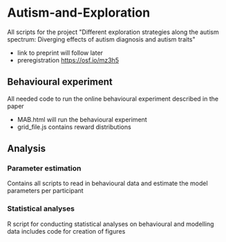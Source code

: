 # Autism-and-Exploration
All scripts for the project "Different exploration strategies along the autism spectrum: Diverging effects of autism diagnosis and autism traits"
* link to preprint will follow later
* preregistration https://osf.io/mz3h5 

## Behavioural experiment
All needed code to run the online behavioural experiment described in the paper
* MAB.html will run the behavioural experiment
* grid_file.js contains reward distributions


## Analysis
### Parameter estimation
Contains all scripts to read in behavioural data and estimate the model parameters per participant


### Statistical analyses
R script for conducting statistical analyses on behavioural and modelling data
includes code for creation of figures

